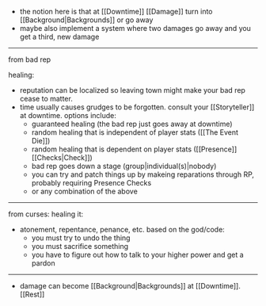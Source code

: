 - the notion here is that at [[Downtime]] [[Damage]] turn into [[Background|Backgrounds]] or go away
- maybe also implement a system where two damages go away and you get a third, new damage

---
from bad rep

healing:
- reputation can be localized so leaving town might make your bad rep cease to matter.
- time usually causes grudges to be forgotten. consult your [[Storyteller]] at downtime. options include:
	- guaranteed healing (the bad rep just goes away at downtime)
	- random healing that is independent of player stats ([[The Event Die]])
	- random healing that is dependent on player stats ([[Presence]] [[Checks|Check]])
	- bad rep goes down a stage (group|individual(s)|nobody)
	- you can try and patch things up by makeing reparations through RP, probably requiring Presence Checks
	- or any combination of the above

---

from curses:
healing it:
- atonement, repentance, penance, etc. based on the god/code:
	- you must try to undo the thing
	- you must sacrifice something
	- you have to figure out how to talk to your higher power and get a pardon

---

- damage can become [[Background|Backgrounds]] at [[Downtime]]. [[Rest]]